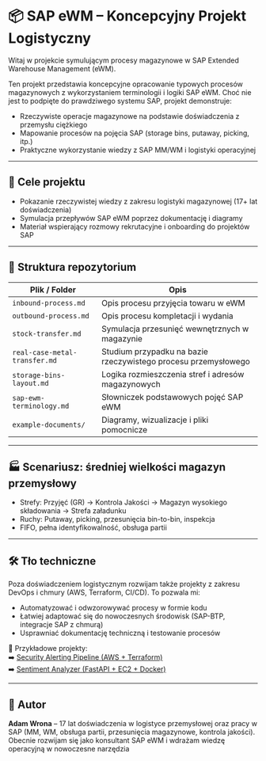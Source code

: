 # 📦 SAP eWM – Koncepcyjny Projekt Logistyczny

Witaj w projekcie symulującym procesy magazynowe w SAP Extended Warehouse Management (eWM).

Ten projekt przedstawia koncepcyjne opracowanie typowych procesów magazynowych z wykorzystaniem terminologii i logiki SAP eWM. Choć nie jest to podpięte do prawdziwego systemu SAP, projekt demonstruje:

- Rzeczywiste operacje magazynowe na podstawie doświadczenia z przemysłu ciężkiego
- Mapowanie procesów na pojęcia SAP (storage bins, putaway, picking, itp.)
- Praktyczne wykorzystanie wiedzy z SAP MM/WM i logistyki operacyjnej

---

## 🎯 Cele projektu

- Pokazanie rzeczywistej wiedzy z zakresu logistyki magazynowej (17+ lat doświadczenia)
- Symulacja przepływów SAP eWM poprzez dokumentację i diagramy
- Materiał wspierający rozmowy rekrutacyjne i onboarding do projektów SAP

---

## 📁 Struktura repozytorium

| Plik / Folder                   | Opis                                                        |
|--------------------------------|-------------------------------------------------------------|
| `inbound-process.md`           | Opis procesu przyjęcia towaru w eWM                         |
| `outbound-process.md`          | Opis procesu kompletacji i wydania                          |
| `stock-transfer.md`            | Symulacja przesunięć wewnętrznych w magazynie               |
| `real-case-metal-transfer.md`  | Studium przypadku na bazie rzeczywistego procesu przemysłowego |
| `storage-bins-layout.md`       | Logika rozmieszczenia stref i adresów magazynowych          |
| `sap-ewm-terminology.md`       | Słowniczek podstawowych pojęć SAP eWM                       |
| `example-documents/`           | Diagramy, wizualizacje i pliki pomocnicze                   |

---

## 🏭 Scenariusz: średniej wielkości magazyn przemysłowy

- Strefy: Przyjęć (GR) → Kontrola Jakości → Magazyn wysokiego składowania → Strefa załadunku
- Ruchy: Putaway, picking, przesunięcia bin-to-bin, inspekcja
- FIFO, pełna identyfikowalność, obsługa partii

---

## 🛠️ Tło techniczne

Poza doświadczeniem logistycznym rozwijam także projekty z zakresu DevOps i chmury (AWS, Terraform, CI/CD). To pozwala mi:

- Automatyzować i odwzorowywać procesy w formie kodu
- Łatwiej adaptować się do nowoczesnych środowisk (SAP-BTP, integracje SAP z chmurą)
- Usprawniać dokumentację techniczną i testowanie procesów

📂 Przykładowe projekty:  
➡️ [Security Alerting Pipeline (AWS + Terraform)](https://github.com/cloudcr0w/security-alerting-pipeline)  
➡️ [Sentiment Analyzer (FastAPI + EC2 + Docker)](https://github.com/cloudcr0w/sentiment-analyzer-devops)

---

## 📌 Autor

**Adam Wrona** – 17 lat doświadczenia w logistyce przemysłowej oraz pracy w SAP (MM, WM, obsługa partii, przesunięcia magazynowe, kontrola jakości). Obecnie rozwijam się jako konsultant SAP eWM i wdrażam wiedzę operacyjną w nowoczesne narzędzia
